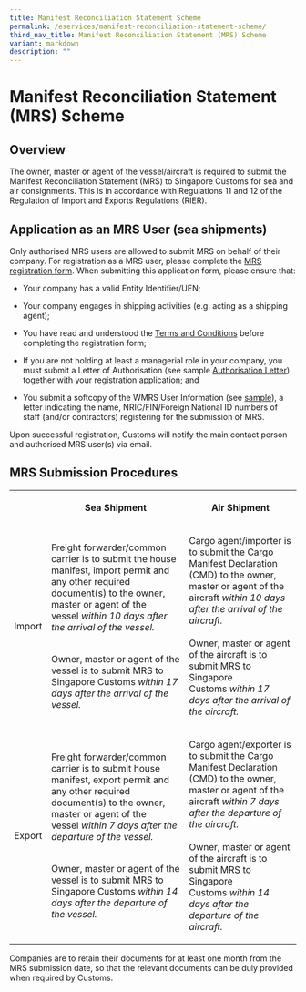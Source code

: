 ```yaml
---
title: Manifest Reconciliation Statement Scheme
permalink: /eservices/manifest-reconciliation-statement-scheme/
third_nav_title: Manifest Reconciliation Statement (MRS) Scheme
variant: markdown
description: ""
---
```

<h1>Manifest Reconciliation Statement (MRS) Scheme</h1>
<h2>Overview</h2>
<p>The owner, master or agent of the vessel/aircraft is required to submit
the Manifest Reconciliation Statement (MRS) to Singapore Customs for sea
and air consignments. This is in accordance with Regulations 11 and 12
of the Regulation of Import and Exports Regulations (RIER).</p>
<h2>Application as an MRS User (sea shipments)</h2>
<p>Only authorised MRS users are allowed to submit MRS on behalf of their
company. For registration as a MRS user, please complete the <a href="https://go.gov.sg/mrs-registration-form" rel="noopener noreferrer nofollow" target="_blank">MRS registration form</a>.
When submitting this application form, please ensure that:</p>
<ul data-tight="true" class="tight">
<li>
<p>Your company has a valid Entity Identifier/UEN;</p>
</li>
<li>
<p>Your company engages in shipping activities (e.g. acting as a shipping
agent);</p>
</li>
<li>
<p>You have read and understood the <a href="/eservices/manifest-reconciliation-statement-scheme/manifest-reconciliation-statement-scheme-terms-and-conditions" rel="noopener noreferrer nofollow" target="_blank">Terms and Conditions</a> before
completing the registration form;</p>
</li>
<li>
<p>If you are not holding at least a managerial role in your company, you
must submit a Letter of Authorisation (see sample <a href="/files/eservices/mrs_letter_of_authorisation_2019.docx" rel="noopener noreferrer nofollow" target="_blank">Authorisation Letter</a>)
together with your registration application; and</p>
</li>
<li>
<p>You submit a softcopy of the WMRS User Information (see <a href="/files/eservices/sample-letter.docx" rel="noopener noreferrer nofollow" target="_blank">sample</a>),
a letter indicating the name, NRIC/FIN/Foreign National ID numbers of staff
(and/or contractors) registering for the submission of MRS.</p>
</li>
</ul>
<p>Upon successful registration, Customs will notify the main contact person
and authorised MRS user(s) via email.</p>
<h2>MRS Submission Procedures</h2>
<table style="minWidth: 75px">
<colgroup>
<col>
<col>
<col>
</colgroup>
<tbody>
<tr>
<th rowspan="1" colspan="1">
<p></p>
</th>
<th rowspan="1" colspan="1">
<p>Sea Shipment</p>
</th>
<th rowspan="1" colspan="1">
<p>Air Shipment</p>
</th>
</tr>
<tr>
<td rowspan="1" colspan="1">
<p>Import</p>
</td>
<td rowspan="1" colspan="1">
<p>Freight forwarder/common carrier is to submit the house manifest, import
permit and any other required document(s) to the owner, master or agent
of the vessel&nbsp;<em>within 10 days after the arrival of the vessel.</em> 
<br>
</p>
<p>
<br>Owner, master or agent of the vessel is to submit MRS to Singapore Customs&nbsp;<em>within 17 days after the arrival of the vessel.</em>
</p>
</td>
<td rowspan="1" colspan="1">
<p>Cargo agent/importer is to submit the Cargo Manifest Declaration (CMD)
to the owner, master or agent of the aircraft&nbsp;<em>within 10 days after the arrival of the aircraft.</em> 
<br>
<br>Owner, master or agent of the aircraft is to submit MRS to Singapore Customs&nbsp;<em>within 17 days after the arrival of the aircraft.</em>
</p>
</td>
</tr>
<tr>
<td rowspan="1" colspan="1">
<p>Export</p>
</td>
<td rowspan="1" colspan="1">
<p>Freight forwarder/common carrier is to submit house manifest, export permit
and any other required document(s) to the owner, master or agent of the
vessel&nbsp;<em>within 7 days after the departure of the vessel.</em> 
<br>
</p>
<p>
<br>Owner, master or agent of the vessel is to submit MRS to Singapore Customs&nbsp;<em>within 14 days after the departure of the vessel.</em>
</p>
</td>
<td rowspan="1" colspan="1">
<p>Cargo agent/exporter is to submit the Cargo Manifest Declaration (CMD)
to the owner, master or agent of the aircraft&nbsp;<em>within 7 days after the departure of the aircraft.</em> 
<br>
<br>Owner, master or agent of the aircraft is to submit MRS to Singapore Customs&nbsp;<em>within 14 days after the departure of the aircraft.</em>
</p>
</td>
</tr>
</tbody>
</table>
<p>Companies are to retain their documents for at least one month from the
MRS submission date, so that the relevant documents can be duly provided
when required by Customs.</p>
